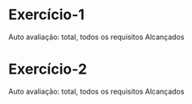 # Exercício-1

Auto avaliação: total, todos os requisitos Alcançados



# Exercício-2

Auto avaliação: total, todos os requisitos Alcançados
